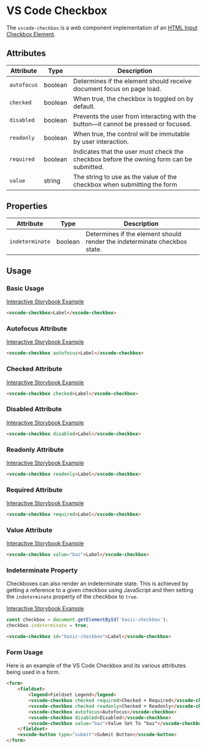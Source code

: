 # VS Code Checkbox

The `vscode-checkbox` is a web component implementation of an [HTML Input Checkbox Element](https://developer.mozilla.org/en-US/docs/Web/HTML/Element/Input/checkbox).

## Attributes

| Attribute   | Type    | Description                                                                              |
| ----------- | ------- | ---------------------------------------------------------------------------------------- |
| `autofocus` | boolean | Determines if the element should receive document focus on page load.                    |
| `checked`   | boolean | When true, the checkbox is toggled on by default.                                        |
| `disabled`  | boolean | Prevents the user from interacting with the button––it cannot be pressed or focused.     |
| `readonly`  | boolean | When true, the control will be immutable by user interaction.                            |
| `required`  | boolean | Indicates that the user must check the checkbox before the owning form can be submitted. |
| `value`     | string  | The string to use as the value of the checkbox when submitting the form                  |

## Properties

| Attribute       | Type    | Description                                                               |
| --------------- | ------- | ------------------------------------------------------------------------- |
| `indeterminate` | boolean | Determines if the element should render the indeterminate checkbox state. |

## Usage

### Basic Usage

[Interactive Storybook Example](https://microsoft.github.io/vscode-webview-ui-toolkit/?path=/story/library-checkbox--default)

```html
<vscode-checkbox>Label</vscode-checkbox>
```

### Autofocus Attribute

[Interactive Storybook Example](https://microsoft.github.io/vscode-webview-ui-toolkit/?path=/story/library-checkbox--with-autofocus)

```html
<vscode-checkbox autofocus>Label</vscode-checkbox>
```

### Checked Attribute

[Interactive Storybook Example](https://microsoft.github.io/vscode-webview-ui-toolkit/?path=/story/library-checkbox--with-checked)

```html
<vscode-checkbox checked>Label</vscode-checkbox>
```

### Disabled Attribute

[Interactive Storybook Example](https://microsoft.github.io/vscode-webview-ui-toolkit/?path=/story/library-checkbox--with-disabled)

```html
<vscode-checkbox disabled>Label</vscode-checkbox>
```

### Readonly Attribute

[Interactive Storybook Example](https://microsoft.github.io/vscode-webview-ui-toolkit/?path=/story/library-checkbox--with-read-only)

```html
<vscode-checkbox readonly>Label</vscode-checkbox>
```

### Required Attribute

[Interactive Storybook Example](https://microsoft.github.io/vscode-webview-ui-toolkit/?path=/story/library-checkbox--with-required)

```html
<vscode-checkbox required>Label</vscode-checkbox>
```

### Value Attribute

[Interactive Storybook Example](https://microsoft.github.io/vscode-webview-ui-toolkit/?path=/story/library-checkbox--with-value)

```html
<vscode-checkbox value="baz">Label</vscode-checkbox>
```

### Indeterminate Property

Checkboxes can also render an indeterminate state. This is achieved by getting a reference to a given checkbox using JavaScript and then setting the `indeterminate` property of the checkbox to `true`.

[Interactive Storybook Example](https://microsoft.github.io/vscode-webview-ui-toolkit/?path=/story/library-checkbox--with-indeterminate)

```javascript
const checkbox = document.getElementById('basic-checkbox');
checkbox.indeterminate = true;
```

```html
<vscode-checkbox id="basic-checkbox">Label</vscode-checkbox>
```

### Form Usage

Here is an example of the VS Code Checkbox and its various attributes being used in a form.

```html
<form>
	<fieldset>
		<legend>Fieldset Legend</legend>
		<vscode-checkbox checked required>Checked + Required</vscode-checkbox>
		<vscode-checkbox checked readonly>Checked + Readonly</vscode-checkbox>
		<vscode-checkbox autofocus>Autofocus</vscode-checkbox>
		<vscode-checkbox disabled>Disabled</vscode-checkbox>
		<vscode-checkbox value="baz">Value Set To "baz"</vscode-checkbox>
	</fieldset>
	<vscode-button type="submit">Submit Button</vscode-button>
</form>
```
